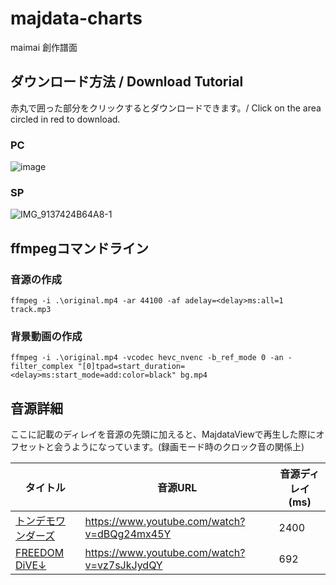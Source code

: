 # majdata-charts

maimai 創作譜面

## ダウンロード方法 / Download Tutorial

赤丸で囲った部分をクリックするとダウンロードできます。/ Click on the area circled in red to download.

### PC

![image](https://user-images.githubusercontent.com/43089218/224856484-8e6b814a-c6a9-49d1-aec0-37a2a1f8bef9.png)

### SP

![IMG_9137424B64A8-1](https://user-images.githubusercontent.com/43089218/224856972-319160e2-b091-4b68-b868-dbce7574e5e4.jpeg)

## ffmpegコマンドライン

### 音源の作成

```
ffmpeg -i .\original.mp4 -ar 44100 -af adelay=<delay>ms:all=1 track.mp3
```

### 背景動画の作成

```
ffmpeg -i .\original.mp4 -vcodec hevc_nvenc -b_ref_mode 0 -an -filter_complex "[0]tpad=start_duration=<delay>ms:start_mode=add:color=black" bg.mp4
```

## 音源詳細

ここに記載のディレイを音源の先頭に加えると、MajdataViewで再生した際にオフセットと会うようになっています。(録画モード時のクロック音の関係上)

| タイトル | 音源URL | 音源ディレイ(ms) |
| --- | --- | --- |
| [トンデモワンダーズ](tondemo-wonders/maidata.txt) | https://www.youtube.com/watch?v=dBQg24mx45Y | 2400 |
| [FREEDOM DiVE↓](freedom-dive/maidata.txt) | https://www.youtube.com/watch?v=vz7sJkJydQY | 692 |
